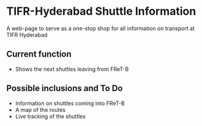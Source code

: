 # TIFR-Hyderabad Shuttle Information

A web-page to serve as a one-stop shop for all information on transport at TIFR Hyderabad

## Current function

* Shows the next shuttles leaving from FReT-B

## Possible inclusions and To Do

* Information on shuttles coming into FReT-B
* A map of the routes
* Live tracking of the shuttles
